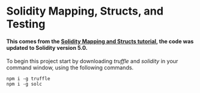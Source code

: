 # Solidity Mapping, Structs, and Testing
#### This comes from the [Solidity Mapping and Structs tutorial](https://coursetro.com/posts/code/102/Solidity-Mappings-&-Structs-Tutorial), the code was updated to Solidity version 5.0.

To begin this project start by downloading _truffle_ and _solidity_ in your command window, using the following commands.
```
npm i -g truffle
npm i -g solc
```
